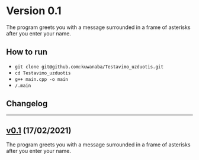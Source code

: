 # Version 0.1

The program greets you with a message surrounded in a frame of asterisks after you enter your name.


## How to run

 - `git clone git@github.com:kuwanaba/Testavimo_uzduotis.git`
 - `cd Testavimo_uzduotis`
 - `g++ main.cpp -o main`
 - `/.main`


## Changelog

---

## [v0.1](https://github.com/kuwanaba/Testavimo_uzduotis/tree/v0.1) (17/02/2021)
The program greets you with a message surrounded in a frame of asterisks after you enter your name.
